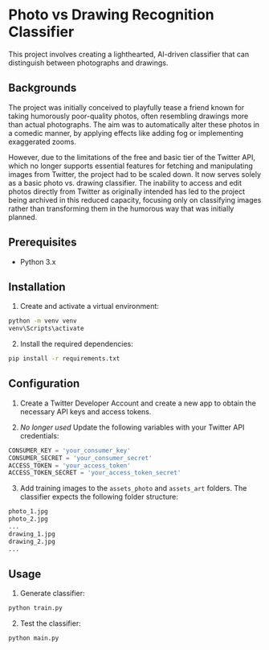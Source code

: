 # Photo vs Drawing Recognition Classifier

This project involves creating a lighthearted, AI-driven classifier that can distinguish between photographs and drawings.

## Backgrounds

The project was initially conceived to playfully tease a friend known for taking humorously poor-quality photos, often resembling drawings more than actual photographs. The aim was to automatically alter these photos in a comedic manner, by applying effects like adding fog or implementing exaggerated zooms.

However, due to the limitations of the free and basic tier of the Twitter API, which no longer supports essential features for fetching and manipulating images from Twitter, the project had to be scaled down. It now serves solely as a basic photo vs. drawing classifier. The inability to access and edit photos directly from Twitter as originally intended has led to the project being archived in this reduced capacity, focusing only on classifying images rather than transforming them in the humorous way that was initially planned.

## Prerequisites

- Python 3.x

## Installation

1. Create and activate a virtual environment:

  ```bash
  python -m venv venv
  venv\Scripts\activate
  ```

2. Install the required dependencies:

  ```bash
  pip install -r requirements.txt
  ```

## Configuration

1. Create a Twitter Developer Account and create a new app to obtain the necessary API keys and access tokens.

2. *No longer used* Update the following variables with your Twitter API credentials:

  ```python
  CONSUMER_KEY = 'your_consumer_key'
  CONSUMER_SECRET = 'your_consumer_secret'
  ACCESS_TOKEN = 'your_access_token'
  ACCESS_TOKEN_SECRET = 'your_access_token_secret'
  ```

3. Add training images to the `assets_photo` and `assets_art` folders. The classifier expects the following folder structure:

  ```bash
  photo_1.jpg
  photo_2.jpg
  ...
  drawing_1.jpg
  drawing_2.jpg
  ...
  ```

## Usage

1. Generate classifier:

  ```bash
  python train.py
  ```

2. Test the classifier:

  ```bash
  python main.py
  ```
